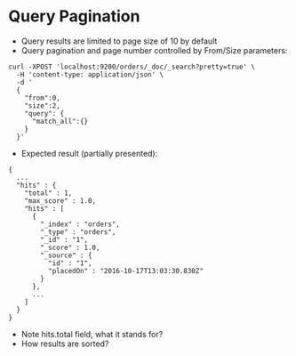 # Query Pagination #

* Query results are limited to page size of 10 by default
* Query pagination and page number controlled by From/Size parameters:
```
curl -XPOST 'localhost:9200/orders/_doc/_search?pretty=true' \
  -H 'content-type: application/json' \
  -d '
  { 
    "from":0, 
    "size":2, 
    "query": {
      "match_all":{}
    }
  }'
```
* Expected result (partially presented):
```
{
  ...
  "hits" : {
    "total" : 1,
    "max_score" : 1.0,
    "hits" : [
      {
        "_index" : "orders",
        "_type" : "orders",
        "_id" : "1",
        "_score" : 1.0,
        "_source" : {
          "id" : "1",
          "placedOn" : "2016-10-17T13:03:30.830Z"
        }
      },
      ...
    ]
  }
}
```
* Note hits.total field, what it stands for?
* How results are sorted?
